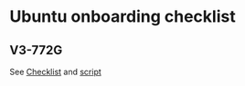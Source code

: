 # Ubuntu onboarding checklist

## V3-772G
See [Checklist](./v3_772g_ch_list.md) and [script](./v3_772g.sh)

